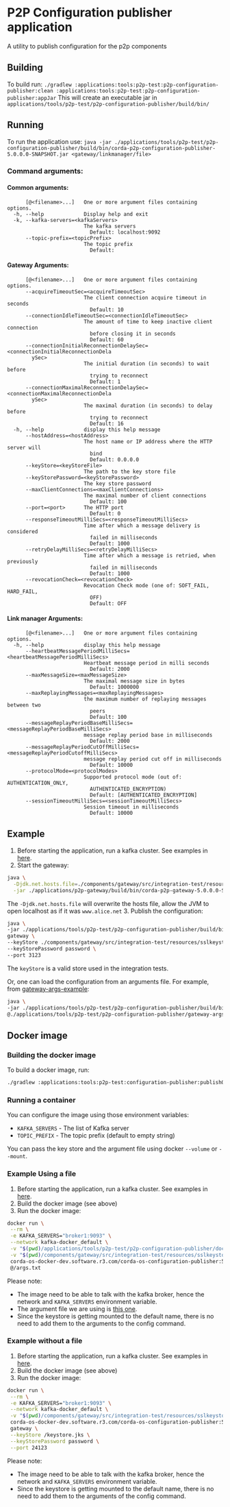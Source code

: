 # P2P Configuration publisher application
A utility to publish configuration for the p2p components

## Building
To build run:
`./gradlew :applications:tools:p2p-test:p2p-configuration-publisher:clean :applications:tools:p2p-test:p2p-configuration-publisher:appJar`
This will create an executable jar in `applications/tools/p2p-test/p2p-configuration-publisher/build/bin/` 

## Running
To run the application use:
`java -jar ./applications/tools/p2p-test/p2p-configuration-publisher/build/bin/corda-p2p-configuration-publisher-5.0.0.0-SNAPSHOT.jar <gateway/linkmanager/file>`

### Command arguments:
#### Common arguments:
```
      [@<filename>...]   One or more argument files containing options.
  -h, --help             Display help and exit
  -k, --kafka-servers=<kafkaServers>
                         The kafka servers
                           Default: localhost:9092
      --topic-prefix=<topicPrefix>
                         The topic prefix
                           Default:
```
#### Gateway Arguments:
```
      [@<filename>...]   One or more argument files containing options.
      --acquireTimeoutSec=<acquireTimeoutSec>
                         The client connection acquire timeout in seconds
                           Default: 10
      --connectionIdleTimeoutSec=<connectionIdleTimeoutSec>
                         The amount of time to keep inactive client connection
                           before closing it in seconds
                           Default: 60
      --connectionInitialReconnectionDelaySec=<connectionInitialReconnectionDela
        ySec>
                         The initial duration (in seconds) to wait before
                           trying to reconnect
                           Default: 1
      --connectionMaximalReconnectionDelaySec=<connectionMaximalReconnectionDela
        ySec>
                         The maximal duration (in seconds) to delay before
                           trying to reconnect
                           Default: 16
  -h, --help             display this help message
      --hostAddress=<hostAddress>
                         The host name or IP address where the HTTP server will
                           bind
                           Default: 0.0.0.0
      --keyStore=<keyStoreFile>
                         The path to the key store file
      --keyStorePassword=<keyStorePassword>
                         The key store password
      --maxClientConnections=<maxClientConnections>
                         The maximal number of client connections
                           Default: 100
      --port=<port>      The HTTP port
                           Default: 0
      --responseTimeoutMilliSecs=<responseTimeoutMilliSecs>
                         Time after which a message delivery is considered
                           failed in milliseconds
                           Default: 1000
      --retryDelayMilliSecs=<retryDelayMilliSecs>
                         Time after which a message is retried, when previously
                           failed in milliseconds
                           Default: 1000
      --revocationCheck=<revocationCheck>
                         Revocation Check mode (one of: SOFT_FAIL, HARD_FAIL,
                           OFF)
                           Default: OFF
```
#### Link manager Arguments:
```
      [@<filename>...]   One or more argument files containing options.
  -h, --help             display this help message
      --heartbeatMessagePeriodMilliSecs=<heartbeatMessagePeriodMilliSecs>
                         Heartbeat message period in milli seconds
                           Default: 2000
      --maxMessageSize=<maxMessageSize>
                         The maximal message size in bytes
                           Default: 1000000
      --maxReplayingMessages=<maxReplayingMessages>
                         the maximum number of replaying messages between two
                           peers
                           Default: 100
      --messageReplayPeriodBaseMilliSecs=<messageReplayPeriodBaseMilliSecs>
                         message replay period base in milliseconds
                           Default: 2000
      --messageReplayPeriodCutOffMilliSecs=<messageReplayPeriodCutoffMilliSecs>
                         message replay period cut off in milliseconds
                           Default: 10000
      --protocolMode=<protocolModes>
                         Supported protocol mode (out of: AUTHENTICATION_ONLY,
                           AUTHENTICATED_ENCRYPTION)
                           Default: [AUTHENTICATED_ENCRYPTION]
      --sessionTimeoutMilliSecs=<sessionTimeoutMilliSecs>
                         Session timeout in milliseconds
                           Default: 10000
```

## Example
1. Before starting the application, run a kafka cluster. See examples in [here](../../../../testing/message-patterns/README.md).
2. Start the gateway: 
```bash
java \
  -Djdk.net.hosts.file=./components/gateway/src/integration-test/resources/hosts \
  -jar ./applications/p2p-gateway/build/bin/corda-p2p-gateway-5.0.0.0-SNAPSHOT.jar
```
The `-Djdk.net.hosts.file` will overwrite the hosts file, allow the JVM to open localhost as if it was `www.alice.net`
3. Publish the configuration:
```bash
java \
-jar ./applications/tools/p2p-test/p2p-configuration-publisher/build/bin/corda-configuration-publisher-5.0.0.0-SNAPSHOT.jar \
gateway \
--keyStore ./components/gateway/src/integration-test/resources/sslkeystore_alice.jks \
--keyStorePassword password \
--port 3123
```
The `keyStore` is a valid store used in the integration tests.

Or, one can load the configuration from an arguments file. For example, from [gateway-args-example](gateway-args-example.txt):
```bash
java \
-jar ./applications/tools/p2p-test/p2p-configuration-publisher/build/bin/corda-configuration-publisher-5.0.0.0-SNAPSHOT.jar \
@./applications/tools/p2p-test/p2p-configuration-publisher/gateway-args-example.txt
```

## Docker image
### Building the docker image
To build a docker image, run:
```bash
./gradlew :applications:tools:p2p-test:configuration-publisher:publishOSGiImage
```

### Running a container
You can configure the image using those environment variables:
* `KAFKA_SERVERS` - The list of Kafka server
* `TOPIC_PREFIX` - The topic prefix (default to empty string)

You can pass the key store and the argument file using docker `--volume` or `--mount`.

### Example Using a file
1. Before starting the application, run a kafka cluster. See examples in [here](../../../../testing/message-patterns/README.md).
2. Build the docker image (see above)
3. Run the docker image:
```bash
docker run \
 --rm \
 -e KAFKA_SERVERS="broker1:9093" \
 --network kafka-docker_default \
 -v "$(pwd)/applications/tools/p2p-test/p2p-configuration-publisher/docker-args-example.txt:/args.txt" \
 -v "$(pwd)/components/gateway/src/integration-test/resources/sslkeystore_alice.jks:/keystore.jks" \
 corda-os-docker-dev.software.r3.com/corda-os-configuration-publisher:5.0.0.0-SNAPSHOT \
 @/args.txt
```
Please note:
* The image need to be able to talk with the kafka broker, hence the network and `KAFKA_SERVERS` environment variable.
* The argument file we are using is [this one](docker-args-example.txt).
*  Since the keystore is getting mounted to the default name, there is no need to add them to the arguments to the config command.

### Example without a file
1. Before starting the application, run a kafka cluster. See examples in [here](../../../../testing/message-patterns/README.md).
2. Build the docker image (see above)
3. Run the docker image:
```bash
docker run \
 --rm \
 -e KAFKA_SERVERS="broker1:9093" \
 --network kafka-docker_default \
 -v "$(pwd)/components/gateway/src/integration-test/resources/sslkeystore_alice.jks:/keystore.jks" \
 corda-os-docker-dev.software.r3.com/corda-os-configuration-publisher:5.0.0.0-SNAPSHOT \
 gateway \
 --keyStore /keystore.jks \
 --keyStorePassword password \
 --port 24123
```
Please note:
* The image need to be able to talk with the kafka broker, hence the network and `KAFKA_SERVERS` environment variable.
*  Since the keystore is getting mounted to the default name, there is no need to add them to the arguments of the config command.
